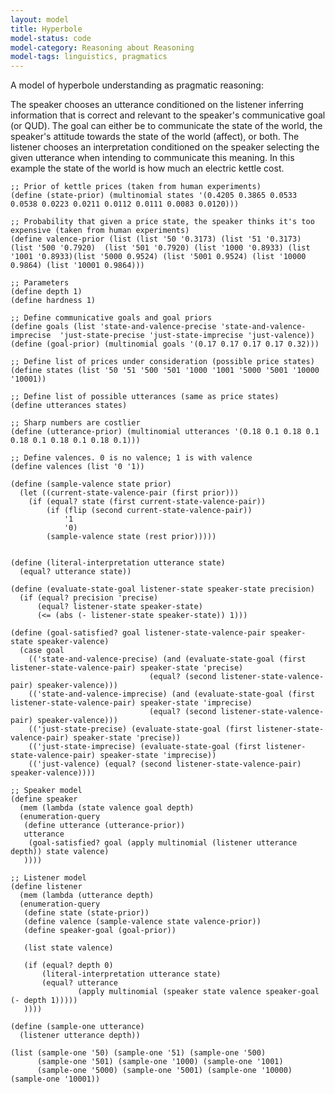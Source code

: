 ```yaml
---
layout: model
title: Hyperbole
model-status: code
model-category: Reasoning about Reasoning
model-tags: linguistics, pragmatics
---
```


A model of hyperbole understanding as pragmatic reasoning:

The speaker chooses an utterance conditioned on the listener inferring information that is correct and relevant to the speaker's communicative goal (or QUD). The goal can either be to communicate the state of the  world, the speaker's attitude towards the state of the world (affect), or both. The listener chooses an interpretation conditioned on the speaker selecting the given utterance when intending to communicate this meaning. In this example the state of the world is how much an electric kettle cost.

	;; Prior of kettle prices (taken from human experiments)
	(define (state-prior) (multinomial states '(0.4205 0.3865 0.0533 0.0538 0.0223 0.0211 0.0112 0.0111 0.0083 0.0120)))
	
	;; Probability that given a price state, the speaker thinks it's too expensive (taken from human experiments)
	(define valence-prior (list (list '50 '0.3173) (list '51 '0.3173) (list '500 '0.7920)  (list '501 '0.7920) (list '1000 '0.8933) (list '1001 '0.8933)(list '5000 0.9524) (list '5001 0.9524) (list '10000 0.9864) (list '10001 0.9864)))
	
	;; Parameters
	(define depth 1)
	(define hardness 1)
	
	;; Define communicative goals and goal priors
	(define goals (list 'state-and-valence-precise 'state-and-valence-imprecise  'just-state-precise 'just-state-imprecise 'just-valence))
	(define (goal-prior) (multinomial goals '(0.17 0.17 0.17 0.17 0.32)))
	
	;; Define list of prices under consideration (possible price states)
	(define states (list '50 '51 '500 '501 '1000 '1001 '5000 '5001 '10000 '10001))
	
	;; Define list of possible utterances (same as price states)
	(define utterances states)
	
	;; Sharp numbers are costlier
	(define (utterance-prior) (multinomial utterances '(0.18 0.1 0.18 0.1 0.18 0.1 0.18 0.1 0.18 0.1)))
	
	;; Define valences. 0 is no valence; 1 is with valence
	(define valences (list '0 '1))
	
	(define (sample-valence state prior)
	  (let ((current-state-valence-pair (first prior)))
	    (if (equal? state (first current-state-valence-pair))
	        (if (flip (second current-state-valence-pair))
	            '1
	            '0)
	        (sample-valence state (rest prior)))))
	
	
	(define (literal-interpretation utterance state)
	  (equal? utterance state))
	
	(define (evaluate-state-goal listener-state speaker-state precision)
	  (if (equal? precision 'precise)
	      (equal? listener-state speaker-state)
	      (<= (abs (- listener-state speaker-state)) 1)))
	
	(define (goal-satisfied? goal listener-state-valence-pair speaker-state speaker-valence)
	  (case goal
	    (('state-and-valence-precise) (and (evaluate-state-goal (first listener-state-valence-pair) speaker-state 'precise)
	                               (equal? (second listener-state-valence-pair) speaker-valence)))
	    (('state-and-valence-imprecise) (and (evaluate-state-goal (first listener-state-valence-pair) speaker-state 'imprecise)
	                               (equal? (second listener-state-valence-pair) speaker-valence)))
	    (('just-state-precise) (evaluate-state-goal (first listener-state-valence-pair) speaker-state 'precise))
	    (('just-state-imprecise) (evaluate-state-goal (first listener-state-valence-pair) speaker-state 'imprecise))
	    (('just-valence) (equal? (second listener-state-valence-pair) speaker-valence))))
	
	;; Speaker model
	(define speaker
	  (mem (lambda (state valence goal depth)
	  (enumeration-query
	   (define utterance (utterance-prior))
	   utterance
	    (goal-satisfied? goal (apply multinomial (listener utterance depth)) state valence)
	   ))))
	
	;; Listener model
	(define listener
	  (mem (lambda (utterance depth)
	  (enumeration-query
	   (define state (state-prior))
	   (define valence (sample-valence state valence-prior))
	   (define speaker-goal (goal-prior))
	   
	   (list state valence)
	
	   (if (equal? depth 0)
	       (literal-interpretation utterance state)
	       (equal? utterance
	               (apply multinomial (speaker state valence speaker-goal (- depth 1)))))
	   ))))
	
	(define (sample-one utterance) 
	  (listener utterance depth))
	
	(list (sample-one '50) (sample-one '51) (sample-one '500) 
	      (sample-one '501) (sample-one '1000) (sample-one '1001)
	      (sample-one '5000) (sample-one '5001) (sample-one '10000) (sample-one '10001))
